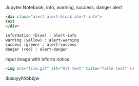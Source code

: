  Jupyter Notebook, info, warning, success, danger alert

```markdown
<div class="alert alert-block alert-info">
Text
</div> 

information (blue) : alert-info
warning (yellow) : alert-warning
success (green) : alert-success
danger (red) : alert-danger
```

input image with inform notice
```markdown
<img src="file.gif" alt="Alt text" title="Title text" />
```

 dusuyyhhbbbjw
